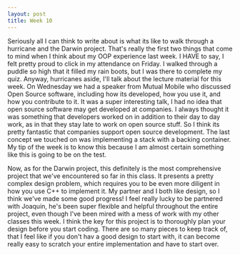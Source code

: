 ```yaml
---
layout: post
title: Week 10
---
```


Seriously all I can think to write about is what its like to walk through a hurricane and the Darwin project. That's really the first two things that come to mind when I think about my OOP experience last week. I HAVE to say, I felt pretty proud to click in my attendance on Friday. I walked through a puddle so high that it filled my rain boots, but I was there to complete my quiz. Anyway, hurricanes aside, I'll talk about the lecture material for this week. On Wednesday we had a speaker from Mutual Mobile who discussed Open Source software, including how its developed, how you use it, and how you contribute to it. It was a super interesting talk, I had no idea that open source software may get developed at companies. I always thought it was something that developers worked on in addition to their day to day work, as in that they stay late to work on open source stuff. So I think its pretty fantastic that companies support open source development. The last concept we touched on was implementing a stack with a backing container. My tip of the week is to know this because I am almost certain something like this is going to be on the test.

Now, as for the Darwin project, this definitely is the most comprehensive project that we've encountered so far in this class. It presents a pretty complex design problem, which requires you to be even more diligent in how you use C++ to implement it. My partner and I both like design, so I think we've made some good progress! I feel really lucky to be partnered with Joaquin, he's been super flexible and helpful throughout the entire project, even though I've been mired with a mess of work with my other classes this week. I think the key for this project is to thoroughly plan your design before you start coding. There are so many pieces to keep track of, that I feel like if you don't hav a good design to start with, it can become really easy to scratch your entire implementation and have to start over.